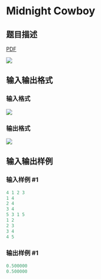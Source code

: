# Midnight Cowboy

## 题目描述

[problemUrl]: https://uva.onlinejudge.org/index.php?option=com_onlinejudge&Itemid=8&category=279&page=show_problem&problem=3931

[PDF](https://uva.onlinejudge.org/external/124/p12487.pdf)

![](https://cdn.luogu.com.cn/upload/vjudge_pic/UVA12487/23dc447ffbb6362f493e8e6faae9baf8549cbaec.png)

## 输入输出格式

### 输入格式

![](https://cdn.luogu.com.cn/upload/vjudge_pic/UVA12487/263700f87a1969be6de9c49fa728a8813e3e482c.png)

### 输出格式

![](https://cdn.luogu.com.cn/upload/vjudge_pic/UVA12487/4061fa66b4f2817b7b2cc2fdb9dfa2a8f96fb409.png)

## 输入输出样例

### 输入样例 #1

```cpp
4 1 2 3
1 4
2 4
3 4
5 3 1 5
1 2
2 3
3 4
4 5
```


### 输出样例 #1

```cpp
0.500000
0.500000
```


